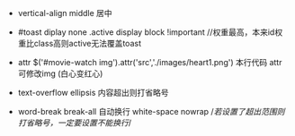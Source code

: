 - vertical-align middle     居中
- #toast
    diplay none
  .active
    display block !important //权重最高，本来id权重比class高则active无法覆盖toast
- attr
    $('#movie-watch img').attr('src','./images/heart1.png')
    本行代码 attr可修改img (白心变红心)

- text-overflow ellipsis 内容超出则打省略号
- word-break break-all   自动换行
  white-space nowrap /*若设置了超出范围则打省略号，一定要设置不能换行*/